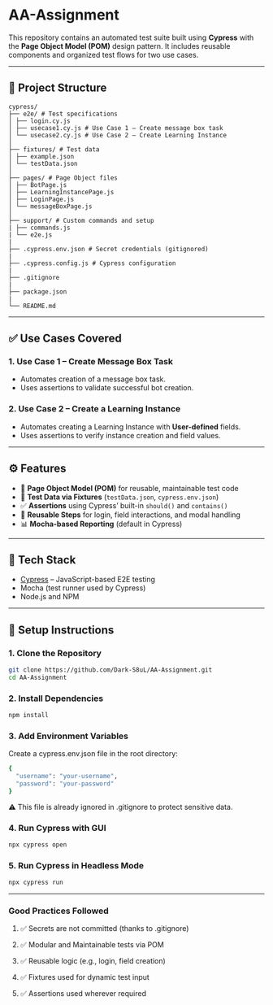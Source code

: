# AA-Assignment

This repository contains an automated test suite built using **Cypress** with the **Page Object Model (POM)** design pattern. It includes reusable components and organized test flows for two use cases.

---

## 📌 Project Structure
```
cypress/
├── e2e/ # Test specifications
│ ├── login.cy.js
│ ├── usecase1.cy.js # Use Case 1 – Create message box task
│ └── usecase2.cy.js # Use Case 2 – Create Learning Instance
│
├── fixtures/ # Test data
│ ├── example.json
│ └── testData.json
│
├── pages/ # Page Object files
│ ├── BotPage.js
│ ├── LearningInstancePage.js
│ ├── LoginPage.js
│ └── messageBoxPage.js
│
├── support/ # Custom commands and setup
| ├── commands.js
| └── e2e.js
|
├── .cypress.env.json # Secret credentials (gitignored)
|
├── .cypress.config.js # Cypress configuration
|
├── .gitignore
|
├── package.json
|
└── README.md
```
---

## ✅ Use Cases Covered

### 1. **Use Case 1 – Create Message Box Task**

- Automates creation of a message box task.
- Uses assertions to validate successful bot creation.

### 2. **Use Case 2 – Create a Learning Instance**

- Automates creating a Learning Instance with **User-defined** fields.
- Uses assertions to verify instance creation and field values.

---

## ⚙️ Features

- 🧱 **Page Object Model (POM)** for reusable, maintainable test code
- 📁 **Test Data via Fixtures** (`testData.json`, `cypress.env.json`)
- ✅ **Assertions** using Cypress’ built-in `should()` and `contains()`
- 🔁 **Reusable Steps** for login, field interactions, and modal handling
- 📊 **Mocha-based Reporting** (default in Cypress)

---

## 🧪 Tech Stack

- [Cypress](https://www.cypress.io/) – JavaScript-based E2E testing
- Mocha (test runner used by Cypress)
- Node.js and NPM

---

## 🔧 Setup Instructions

### 1. Clone the Repository

```bash
git clone https://github.com/Dark-S8uL/AA-Assignment.git
cd AA-Assignment
```

### 2. Install Dependencies

```bash
npm install
```

### 3. Add Environment Variables

Create a cypress.env.json file in the root directory:

```bash
{
  "username": "your-username",
  "password": "your-password"
}
```

⚠️ This file is already ignored in .gitignore to protect sensitive data.

### 4. Run Cypress with GUI

```bash
npx cypress open
```

### 5. Run Cypress in Headless Mode

```bash
npx cypress run
```

---

### Good Practices Followed

1. ✅ Secrets are not committed (thanks to .gitignore)

2. ✅ Modular and Maintainable tests via POM

3. ✅ Reusable logic (e.g., login, field creation)

4. ✅ Fixtures used for dynamic test input

5. ✅ Assertions used wherever required
